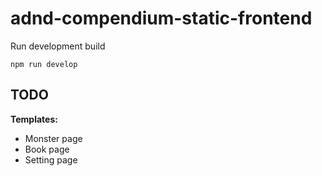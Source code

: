 # adnd-compendium-static-frontend

Run development build

```
npm run develop
```



## TODO

**Templates:**
- Monster page
- Book page
- Setting page